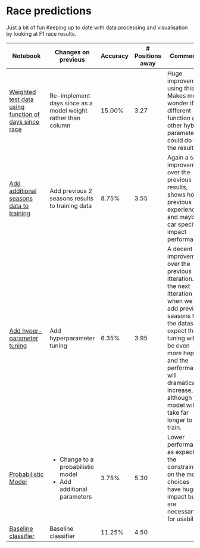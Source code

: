 # Race predictions
Just a bit of fun
Keeping up to date with data processing and visualisation by looking at F1 race results.

| Notebook | Changes on previous | Accuracy | # Positions away | Comments |
| ----- | ----- | ----- | ----- | ----- |
|  [Weighted test data using function of days since race](./race_predictions_v5.ipynb) | Re-implement days since as a model weight rather than column | 15.00% | 3.27 | Huge improvement using this. Makes me wonder if a different function and other hybrid parameters could do to the results. |
| [Add additional seasons data to training](./race_predictions_v4.ipynb) | Add previous 2 seasons results to training data | 8.75% | 3.55 | Again a solid improvement over the previous results, shows how previous experience and maybe car specifics impact performance | 
| [Add hyper-parameter tuning](./race_predictions_v3.ipynb) | Add hyperparameter tuning | 6.35% | 3.95 | A decent improvement over the previous itteration. In the next itteration when we add previous seasons to the dataset I expect the tuning will be even more hepful and the performance will dramatically increase, although the model will take far longer to train.  |
| [Probabilistic Model](./race_predictions_v2.ipynb) |  <ul><li>Change to a probabilistic model </li><li>Add additional parameters</li></ul>| 3.75% | 5.30 | Lower performance as expected, the constraints on the model choices have huge impact but are necessary for usability |
| [Baseline classifier](./race_predictions.ipynb) | Baseline classifier | 11.25% | 4.50 | 